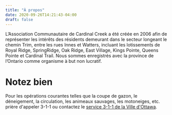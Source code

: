 ```yaml
---
title: "À propos"
date: 2020-09-26T14:21:43-04:00
draft: false
---
```


L’Association Communautaire de Cardinal Creek a été créée en 2006 afin de représenter les intérêts des résidents
demeurant dans le secteur longeant le chemin Trim, entre les rues Innes et Watters, incluant les lotissements
de Royal Ridge, SpringRidge, Oak Ridge, East Village, Kings Pointe, Queens Pointe et Cardinal Trail.
Nous sommes enregistrés avec la province de l’Ontario comme organisme à but non lucratif.

# Notez bien

Pour les opérations courantes telles que la coupe de gazon, le déneigement, la circulation, les animeaux sauvages, les motoneiges, etc.
prière d'appeler 3-1-1 ou contactez le [service 3-1-1 de la Ville d'Ottawa](https://ottawa.ca/fr/3-1-1).
